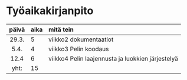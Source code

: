 

# Työaikakirjanpito

| päivä | aika | mitä tein  |
| :----:|:-----| :-----|
| 29.3. | 5    | viikko2 dokumentaatiot |
| 5.4. | 4    | viikko3 Pelin koodaus |
|12.4  | 6    | viikko4 Pelin laajennusta ja luokkien järjestelyä |
| yht: | 15   |
